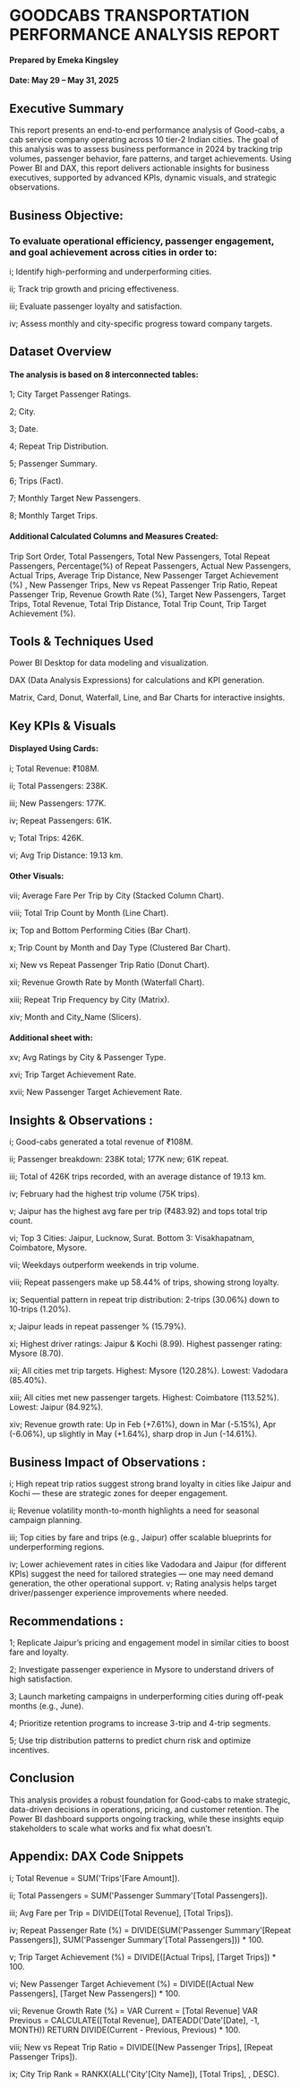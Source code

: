 # GOODCABS TRANSPORTATION PERFORMANCE ANALYSIS REPORT
#### Prepared by Emeka Kingsley
#### Date: May 29 – May 31, 2025

## Executive Summary
This report presents an end-to-end performance analysis of Good-cabs, a cab service company operating across 10 tier-2 Indian cities. The goal of this analysis was to assess business performance in 2024 by tracking trip volumes, passenger behavior, fare patterns, and target achievements. Using Power BI and DAX, this report delivers actionable insights for business executives, supported by advanced KPIs, dynamic visuals, and strategic observations.

## Business Objective:
### To evaluate operational efficiency, passenger engagement, and goal achievement across cities in order to:
i; Identify high-performing and underperforming cities.

ii; Track trip growth and pricing effectiveness.

iii; Evaluate passenger loyalty and satisfaction.

iv; Assess monthly and city-specific progress toward company targets.

## Dataset Overview
#### The analysis is based on 8 interconnected tables:
1; City Target Passenger Ratings.

2; City.

3; Date.

4; Repeat Trip Distribution.

5; Passenger Summary.

6; Trips (Fact).

7; Monthly Target New Passengers.

8; Monthly Target Trips.


#### Additional Calculated Columns and Measures Created:

Trip Sort Order, Total Passengers,  Total New Passengers,  Total Repeat Passengers,  Percentage(%) of Repeat Passengers,  Actual New Passengers,  Actual Trips,  Average Trip Distance,  New Passenger Target Achievement (%)  , New Passenger Trips,  New vs Repeat Passenger Trip Ratio,  Repeat Passenger Trip,  Revenue Growth Rate (%),   Target New Passengers,  Target Trips,  Total Revenue,  Total Trip Distance,  Total Trip Count,  Trip Target Achievement (%).

## Tools & Techniques Used

Power BI Desktop for data modeling and visualization.

DAX (Data Analysis Expressions) for calculations and KPI generation.

Matrix, Card, Donut, Waterfall, Line, and Bar Charts for interactive insights.


## Key KPIs & Visuals
#### Displayed Using Cards:

i; Total Revenue: ₹108M.

ii; Total Passengers: 238K.

iii; New Passengers: 177K.

iv; Repeat Passengers: 61K.

v; Total Trips: 426K.

vi; Avg Trip Distance: 19.13 km.


#### Other Visuals:
vii; Average Fare Per Trip by City (Stacked Column Chart).

viii; Total Trip Count by Month (Line Chart).

ix; Top and Bottom Performing Cities (Bar Chart).

x; Trip Count by Month and Day Type (Clustered Bar Chart).

xi; New vs Repeat Passenger Trip Ratio (Donut Chart).

xii; Revenue Growth Rate by Month (Waterfall Chart).

xiii; Repeat Trip Frequency by City (Matrix).

xiv; Month and City_Name (Slicers).

#### Additional sheet with:
xv; Avg Ratings by City & Passenger Type.

xvi; Trip Target Achievement Rate.

xvii; New Passenger Target Achievement Rate.

## Insights & Observations :
i; Good-cabs generated a total revenue of ₹108M.

ii; Passenger breakdown: 238K total; 177K new; 61K repeat.

iii; Total of 426K trips recorded, with an average distance of 19.13 km.

iv; February had the highest trip volume (75K trips).

v; Jaipur has the highest avg fare per trip (₹483.92) and tops total trip count.

vi; Top 3 Cities: Jaipur, Lucknow, Surat. Bottom 3: Visakhapatnam, Coimbatore, Mysore.

vii; Weekdays outperform weekends in trip volume.

viii; Repeat passengers make up 58.44% of trips, showing strong loyalty.

ix; Sequential pattern in repeat trip distribution: 2-trips (30.06%) down to 10-trips (1.20%).

x; Jaipur leads in repeat passenger % (15.79%).

xi; Highest driver ratings: Jaipur & Kochi (8.99). Highest passenger rating: Mysore (8.70).

xii; All cities met trip targets. Highest: Mysore (120.28%). Lowest: Vadodara (85.40%).

xiii; All cities met new passenger targets. Highest: Coimbatore (113.52%). Lowest: Jaipur (84.92%).

xiv; Revenue growth rate: Up in Feb (+7.61%), down in Mar (-5.15%), Apr (-6.06%), up slightly in May (+1.64%), sharp drop in Jun (-14.61%).

## Business Impact of Observations :
i; High repeat trip ratios suggest strong brand loyalty in cities like Jaipur and Kochi — these are strategic zones for deeper engagement.

ii; Revenue volatility month-to-month highlights a need for seasonal campaign planning.

iii; Top cities by fare and trips (e.g., Jaipur) offer scalable blueprints for underperforming regions.

iv; Lower achievement rates in cities like Vadodara and Jaipur (for different KPIs) suggest the need for tailored strategies — one may need demand generation, the other operational support.
v; Rating analysis helps target driver/passenger experience improvements where needed.

## Recommendations :
1; Replicate Jaipur’s pricing and engagement model in similar cities to boost fare and loyalty.

2; Investigate passenger experience in Mysore to understand drivers of high satisfaction.

3; Launch marketing campaigns in underperforming cities during off-peak months (e.g., June).

4; Prioritize retention programs to increase 3-trip and 4-trip segments.

5; Use trip distribution patterns to predict churn risk and optimize incentives.


## Conclusion
This analysis provides a robust foundation for Good-cabs to make strategic, data-driven decisions in operations, pricing, and customer retention. The Power BI dashboard supports ongoing tracking, while these insights equip stakeholders to scale what works and fix what doesn’t.


## Appendix: DAX Code Snippets

i; Total Revenue = SUM('Trips'[Fare Amount]).

ii; Total Passengers = SUM('Passenger Summary'[Total Passengers]).

iii; Avg Fare per Trip = DIVIDE([Total Revenue], [Total Trips]).

iv; Repeat Passenger Rate (%) = DIVIDE(SUM('Passenger Summary'[Repeat Passengers]), SUM('Passenger Summary'[Total Passengers])) * 100.

v; Trip Target Achievement (%) = DIVIDE([Actual Trips], [Target Trips]) * 100.

vi; New Passenger Target Achievement (%) = DIVIDE([Actual New Passengers], [Target New Passengers]) * 100.

vii; Revenue Growth Rate (%) =
VAR Current = [Total Revenue]
VAR Previous = CALCULATE([Total Revenue], DATEADD('Date'[Date], -1, MONTH))
RETURN DIVIDE(Current - Previous, Previous) * 100.

viii; New vs Repeat Trip Ratio = DIVIDE([New Passenger Trips], [Repeat Passenger Trips]).

ix; City Trip Rank = RANKX(ALL('City'[City Name]), [Total Trips], , DESC).

